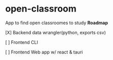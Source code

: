 # open-classroom
App to find open classroomes to study
**Roadmap**

[X] Backend data wrangler(python, exports csv)
 
[ ] Frontend CLI

[ ] Frontend Web app w/ react & tauri

